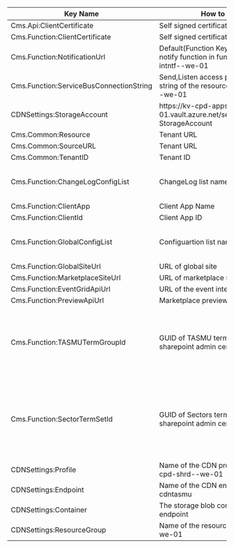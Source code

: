 
|Key Name| How to retrieve | Remarks |  |
|--|--|--|--|
|Cms.Api:ClientCertificate|Self signed certificate||
|Cms.Function:ClientCertificate|Self signed certificate||
|Cms.Function:NotificationUrl| Default(Function Key) Function URL of notify function in func-cpd-apps-intntf-<env>-we-01|||
|Cms.Function:ServiceBusConnectionString| Send,Listen access policy connection string of the resource sb-cpd-apps-int-<env>-we-01||
|CDNSettings:StorageAccount| https://kv-cpd-apps-{env}-we-01.vault.azure.net/secrets/CDNSettings-StorageAccount||
|Cms.Common:Resource|Tenant URL||
|Cms.Common:SourceURL|Tenant URL||
|Cms.Common:TenantID|Tenant ID||
|Cms.Function:ChangeLogConfigList|ChangeLog list name at global site|If list name is "ChangeLog" then value should be "ChangeLog"|
|Cms.Function:ClientApp|Client App Name||
|Cms.Function:ClientId|Client App ID||
|Cms.Function:GlobalConfigList|Configuartion list name at global site|If list name is "Configuration" then value should be "Configuration"|
|Cms.Function:GlobalSiteUrl|URL of global site||
|Cms.Function:MarketplaceSiteUrl|URL of marketplace site||
|Cms.Function:EventGridApiUrl|URL of the event integration api||
|Cms.Function:PreviewApiUrl|Marketplace preview URL||
|Cms.Function:TASMUTermGroupId|GUID of TASMU term group present in sharepoint admin center|Go to https://tasmusqcp<env>-admin.sharepoint.com/ -> Click on Content Services in left pane -> Term Store -> Click TASMU -> Copy the Unique Identifier|
|Cms.Function:SectorTermSetId|GUID of Sectors term set present in sharepoint admin center|Go to https://tasmusqcp<env>-admin.sharepoint.com/ -> Click on Content Services in left pane -> Term Store -> Expand TASMU -> Click Sectors -> Copy the Unique Identifier|
|CDNSettings:Profile|Name of the CDN profile resource cdn-cpd-shrd-<env>-we-01||
|CDNSettings:Endpoint|Name of the CDN endpoint resource <env>-cdntasmu||
|CDNSettings:Container|The storage blob container linked to CDN endpoint||
|CDNSettings:ResourceGroup|Name of the resource rg-cpd-shrd-<env>-we-01||

